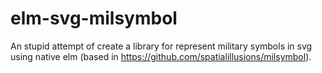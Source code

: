 # elm-svg-milsymbol
An stupid attempt of create a library for represent military symbols in svg using native elm (based in https://github.com/spatialillusions/milsymbol).
